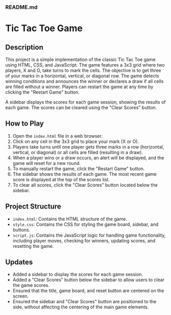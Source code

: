### README.md

# Tic Tac Toe Game

## Description

This project is a simple implementation of the classic Tic Tac Toe game using HTML, CSS, and JavaScript. The game features a 3x3 grid where two players, X and O, take turns to mark the cells. The objective is to get three of your marks in a horizontal, vertical, or diagonal row. The game detects winning conditions and announces the winner or declares a draw if all cells are filled without a winner. Players can restart the game at any time by clicking the "Restart Game" button.

A sidebar displays the scores for each game session, showing the results of each game. The scores can be cleared using the "Clear Scores" button.

## How to Play

1. Open the `index.html` file in a web browser.
2. Click on any cell in the 3x3 grid to place your mark (X or O).
3. Players take turns until one player gets three marks in a row (horizontal, vertical, or diagonal) or all cells are filled (resulting in a draw).
4. When a player wins or a draw occurs, an alert will be displayed, and the game will reset for a new round.
5. To manually restart the game, click the "Restart Game" button.
6. The sidebar shows the results of each game. The most recent game score is displayed at the top of the scores list.
7. To clear all scores, click the "Clear Scores" button located below the sidebar.

## Project Structure

- `index.html`: Contains the HTML structure of the game.
- `style.css`: Contains the CSS for styling the game board, sidebar, and buttons.
- `script.js`: Contains the JavaScript logic for handling game functionality, including player moves, checking for winners, updating scores, and resetting the game.

## Updates

- Added a sidebar to display the scores for each game session.
- Added a "Clear Scores" button below the sidebar to allow users to clear the game scores.
- Ensured that the title, game board, and reset button are centered on the screen.
- Ensured the sidebar and "Clear Scores" button are positioned to the side, without affecting the centering of the main game elements.